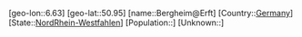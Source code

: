 ﻿---
location: [50.95,6.63]
type: City
tags:
- geo/City


SpocWebEntityId: 29125
isDeleted: false
confidential: public

---
[geo-lon::6.63]
[geo-lat::50.95]
[name::Bergheim@Erft]
[Country::[Germany](geo/Continent/Europe/Germany.md)]
[State::[NordRhein-Westfahlen](NordRhein-Westfahlen)]
[Population::]
[Unknown::]

